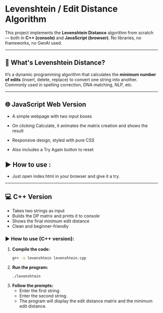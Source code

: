 # Levenshtein / Edit Distance Algorithm

This project implements the **Levenshtein Distance** algorithm from scratch — both in **C++ (console)** and **JavaScript (browser)**. No libraries, no frameworks, no GenAI used.

---

## 📌 What's Levenshtein Distance?

It’s a dynamic programming algorithm that calculates the **minimum number of edits** (insert, delete, replace) to convert one string into another.  
Commonly used in spelling correction, DNA matching, NLP, etc.

---

## 🌐 JavaScript Web Version

- A simple webpage with two input boxes

- On clicking Calculate, it animates the matrix creation and shows the result

- Responsive design, styled with pure CSS

- Also includes a Try Again button to reset

## ▶️ How to use :

- Just open index.html in your browser and give it a try.

---

## 💻 C++ Version

- Takes two strings as input
- Builds the DP matrix and prints it to console
- Shows the final minimum edit distance
- Clean and beginner-friendly

### ▶️ How to use (C++ version):

1. **Compile the code:**
   ```sh
   g++ -o levenshtein levenshtein.cpp
   ```
2. **Run the program:**
   ```sh
   ./levenshtein
   ```
3. **Follow the prompts:**
   - Enter the first string.
   - Enter the second string.
   - The program will display the edit distance matrix and the minimum edit distance.




